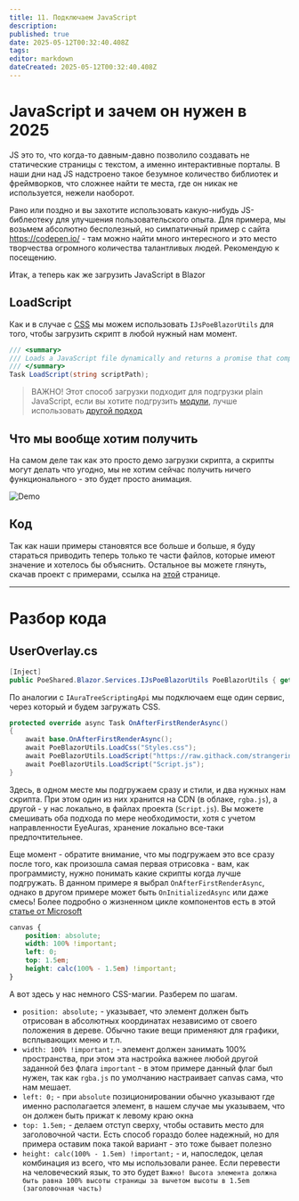 ```yaml
---
title: 11. Подключаем JavaScript
description: 
published: true
date: 2025-05-12T00:32:40.408Z
tags: 
editor: markdown
dateCreated: 2025-05-12T00:32:40.408Z
---
```


# JavaScript и зачем он нужен в 2025
JS это то, что когда-то давным-давно позволило создавать не статические страницы с текстом, а именно интерактивные порталы. В наши дни над JS надстроено такое безумное количество библиотек и фреймворков, что сложнее найти те места, где он никак не используется, нежели наоборот.

Рано или поздно и вы захотите использовать какую-нибудь JS-библеотеку для улучшения пользовательского опыта. 
Для примера, мы возьмем абсолютно бесполезный, но симпатичный пример с сайта https://codepen.io/ - там можно найти много интересного и это место творчества огромного количества талантливых людей. Рекомендую к посещению.

Итак, а теперь как же загрузить JavaScript в Blazor

## LoadScript 
Как и в случае с [CSS](/scripting/blazor-windows/toggles-styling-cssfile) мы можем использовать `IJsPoeBlazorUtils` для того, чтобы загрузить
скрипт в любой нужный нам момент. 
```csharp
/// <summary>
/// Loads a JavaScript file dynamically and returns a promise that completes when the script loads.
/// </summary>
Task LoadScript(string scriptPath);
```
> ВАЖНО! Этот способ загрузки подходит для подгрузки plain JavaScript, если вы хотите подгрузить [модули](https://developer.mozilla.org/en-US/docs/Web/JavaScript/Guide/Modules), лучше использовать [другой подход](https://learn.microsoft.com/en-us/aspnet/core/blazor/javascript-interoperability/location-of-javascript?view=aspnetcore-9.0) 

## Что мы вообще хотим получить
На самом деле так как это просто демо загрузки скрипта, а скрипты могут делать что угодно, мы не хотим сейчас получить ничего
функционального - это будет просто анимация.

![Demo](https://s3.eyeauras.net/media/2025/05/9dIx2khkoQ.gif)

## Код
Так как наши примеры становятся все больше и больше, я буду стараться приводить теперь только те части файлов,
которые имеют значение и хотелось бы объяснить. Остальное вы можете глянуть, скачав проект с примерами, ссылка на [этой](https://wiki.eyeauras.net/ru/scripting/blazor-windows/1-intro) странице.

---

# Разбор кода

## UserOverlay.cs 
```csharp
[Inject]
public PoeShared.Blazor.Services.IJsPoeBlazorUtils PoeBlazorUtils { get; init; }
```
По аналогии с `IAuraTreeScriptingApi` мы подключаем еще один сервис, через который и будем загружать CSS.

```csharp
protected override async Task OnAfterFirstRenderAsync()
{
    await base.OnAfterFirstRenderAsync();
    await PoeBlazorUtils.LoadCss("Styles.css");
    await PoeBlazorUtils.LoadScript("https://raw.githack.com/strangerintheq/rgba/0.0.8/rgba.js");
    await PoeBlazorUtils.LoadScript("Script.js");
}
```
Здесь, в одном месте мы подгружаем сразу и стили, и два нужных нам скрипта. При этом один из них хранится на CDN (в облаке, `rgba.js`), а другой - у нас локально, в файлах проекта (`Script.js`). Вы можете смешивать оба подхода по мере необходимости, хотя с учетом направленности EyeAuras, хранение локально все-таки предпочтительнее.

Еще момент - обратите внимание, что мы подгружаем это все сразу после того, как произошла самая первая отрисовка - вам, как программисту, нужно понимать какие скрипты когда лучше подгружать. В данном примере я выбрал `OnAfterFirstRenderAsync`, однако в другом примере может быть `OnInitializedAsync` или даже смесь! 
Более подробно о жизненном цикле компонентов есть в этой [статье от Microsoft](https://learn.microsoft.com/en-us/aspnet/core/blazor/components/lifecycle?view=aspnetcore-9.0)

```css
canvas {
    position: absolute;
    width: 100% !important;
    left: 0;
    top: 1.5em;
    height: calc(100% - 1.5em) !important; 
}
```
А вот здесь у нас немного CSS-магии. Разберем по шагам.
- `position: absolute;` - указывает, что элемент должен быть отрисован в абсолютных координатах независимо от своего положения в дереве. Обычно такие вещи применяют для графики, всплывающих меню и т.п.
- `width: 100% !important;` - элемент должен занимать 100% пространства, при этом эта настройка важнее любой другой заданной без флага `important` - в этом примере данный флаг был нужен, так как `rgba.js` по умолчанию настраивает canvas сама, что нам мешает. 
- `left: 0;` - при `absolute` позиционировании обычно указывают где именно располагается элемент, в нашем случае мы указываем, что он должен быть прижат к левому краю окна
- `top: 1.5em;` - делаем отступ сверху, чтобы оставить место для заголовочной части. Есть способ гораздо более надежный, но для примера оставим пока такой вариант - это тоже бывает полезно
- `height: calc(100% - 1.5em) !important;` - и, напоследок, целая комбинация из всего, что мы использовали ранее. Если перевести на человеческий язык, то это будет `Важно! Высота элемента должна быть равна 100% высоты страницы за вычетом высоты в 1.5em (заголовочная часть)`